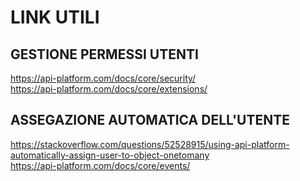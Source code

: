 # LINK UTILI

## GESTIONE PERMESSI UTENTI
https://api-platform.com/docs/core/security/  
https://api-platform.com/docs/core/extensions/

## ASSEGAZIONE AUTOMATICA DELL'UTENTE
https://stackoverflow.com/questions/52528915/using-api-platform-automatically-assign-user-to-object-onetomany  
https://api-platform.com/docs/core/events/ 
